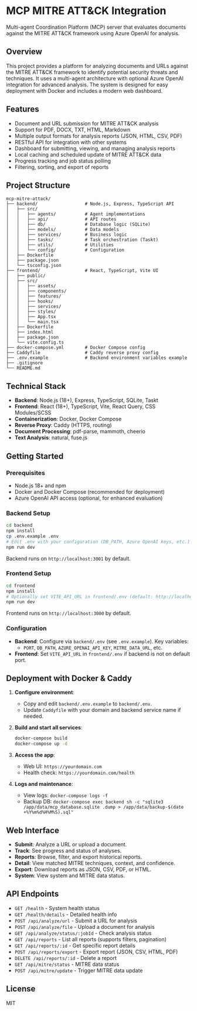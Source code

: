 # MCP MITRE ATT&CK Integration

Multi-agent Coordination Platform (MCP) server that evaluates documents against the MITRE ATT&CK framework using Azure OpenAI for analysis.

## Overview

This project provides a platform for analyzing documents and URLs against the MITRE ATT&CK framework to identify potential security threats and techniques. It uses a multi-agent architecture with optional Azure OpenAI integration for advanced analysis. The system is designed for easy deployment with Docker and includes a modern web dashboard.

## Features

- Document and URL submission for MITRE ATT&CK analysis
- Support for PDF, DOCX, TXT, HTML, Markdown
- Multiple output formats for analysis reports (JSON, HTML, CSV, PDF)
- RESTful API for integration with other systems
- Dashboard for submitting, viewing, and managing analysis reports
- Local caching and scheduled update of MITRE ATT&CK data
- Progress tracking and job status polling
- Filtering, sorting, and export of reports

## Project Structure

```
mcp-mitre-attack/
├── backend/                  # Node.js, Express, TypeScript API
│   ├── src/
│   │   ├── agents/           # Agent implementations
│   │   ├── api/              # API routes
│   │   ├── db/               # Database logic (SQLite)
│   │   ├── models/           # Data models
│   │   ├── services/         # Business logic
│   │   ├── tasks/            # Task orchestration (Taskt)
│   │   ├── utils/            # Utilities
│   │   └── config/           # Configuration
│   ├── Dockerfile
│   ├── package.json
│   └── tsconfig.json
├── frontend/                 # React, TypeScript, Vite UI
│   ├── public/
│   ├── src/
│   │   ├── assets/
│   │   ├── components/
│   │   ├── features/
│   │   ├── hooks/
│   │   ├── services/
│   │   ├── styles/
│   │   ├── App.tsx
│   │   └── main.tsx
│   ├── Dockerfile
│   ├── index.html
│   ├── package.json
│   └── vite.config.ts
├── docker-compose.yml        # Docker Compose config
├── Caddyfile                 # Caddy reverse proxy config
├── .env.example              # Backend environment variables example
├── .gitignore
└── README.md
```

## Technical Stack

- **Backend**: Node.js (18+), Express, TypeScript, SQLite, Taskt
- **Frontend**: React (18+), TypeScript, Vite, React Query, CSS Modules/SCSS
- **Containerization**: Docker, Docker Compose
- **Reverse Proxy**: Caddy (HTTPS, routing)
- **Document Processing**: pdf-parse, mammoth, cheerio
- **Text Analysis**: natural, fuse.js

## Getting Started

### Prerequisites

- Node.js 18+ and npm
- Docker and Docker Compose (recommended for deployment)
- Azure OpenAI API access (optional, for enhanced evaluation)

### Backend Setup

```sh
cd backend
npm install
cp .env.example .env
# Edit .env with your configuration (DB_PATH, Azure OpenAI keys, etc.)
npm run dev
```
Backend runs on `http://localhost:3001` by default.

### Frontend Setup

```sh
cd frontend
npm install
# Optionally set VITE_API_URL in frontend/.env (default: http://localhost:3001)
npm run dev
```
Frontend runs on `http://localhost:3000` by default.

### Configuration

- **Backend**: Configure via `backend/.env` (see `.env.example`). Key variables:
  - `PORT`, `DB_PATH`, `AZURE_OPENAI_API_KEY`, `MITRE_DATA_URL`, etc.
- **Frontend**: Set `VITE_API_URL` in `frontend/.env` if backend is not on default port.

## Deployment with Docker & Caddy

1. **Configure environment**:
   - Copy and edit `backend/.env.example` to `backend/.env`.
   - Update `Caddyfile` with your domain and backend service name if needed.

2. **Build and start all services**:
   ```sh
   docker-compose build
   docker-compose up -d
   ```

3. **Access the app**:
   - Web UI: `https://yourdomain.com`
   - Health check: `https://yourdomain.com/health`

4. **Logs and maintenance**:
   - View logs: `docker-compose logs -f`
   - Backup DB: `docker-compose exec backend sh -c "sqlite3 /app/data/mcp_database.sqlite .dump > /app/data/backup-$(date +%Y%m%d%H%M%S).sql"`

## Web Interface

- **Submit**: Analyze a URL or upload a document.
- **Track**: See progress and status of analyses.
- **Reports**: Browse, filter, and export historical reports.
- **Detail**: View matched MITRE techniques, context, and confidence.
- **Export**: Download reports as JSON, CSV, PDF, or HTML.
- **System**: View system and MITRE data status.

## API Endpoints

- `GET /health` - System health status
- `GET /health/details` - Detailed health info
- `POST /api/analyze/url` - Submit a URL for analysis
- `POST /api/analyze/file` - Upload a document for analysis
- `GET /api/analyze/status/:jobId` - Check analysis status
- `GET /api/reports` - List all reports (supports filters, pagination)
- `GET /api/reports/:id` - Get specific report details
- `POST /api/reports/export` - Export report (JSON, CSV, HTML, PDF)
- `DELETE /api/reports/:id` - Delete a report
- `GET /api/mitre/status` - MITRE data status
- `POST /api/mitre/update` - Trigger MITRE data update

## License

MIT
